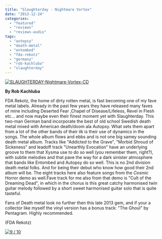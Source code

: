 ```yaml
---
title: "Slaughterday - Nightmare Vortex"
date: "2013-12-24"
categories: 
  - "featured"
  - "reviews"
  - "reviews-audio"
tags: 
  - "autopsy"
  - "death-metal"
  - "entombed"
  - "fda-rekotz"
  - "germany"
  - "rob-kachluba"
  - "slaughterday"
---
```


[![SLAUGHTERDAY-Nightmare-Vortex-CD](http://www.hellbound.ca/wp-content/uploads/2013/12/SLAUGHTERDAY-Nightmare-Vortex-CD-590x590.jpg)](http://www.hellbound.ca/wp-content/uploads/2013/12/SLAUGHTERDAY-Nightmare-Vortex-CD.jpg)

**By Rob Kachluba**

FDA Rekotz, the home of dirty rotten metal, is fast becoming one of my fave metal labels. Already in the past few years they have released many faves of mine including Deserted Fear ,Chapel of Disease/Lifeless, Revel in Flesh etc... and now maybe even their finest moment yet with Slaughterday. This two-man German band incorporate the best of old school Swedish death metal mixed with American death/doom ala Autopsy. What sets them apart from a lot of the other bands of their ilk is their use of dynamics in the songs. The whole album flows and ebbs and is not one big samey sounding death metal album. Tracks like "Addicted to the Grave", "Morbid Shroud of Sickeness" and leadoff track "Unearthly Evocation" have an underlying groove to them that Xysma use to do so well (you remember them, right?), with subtle melodies and that pave the way for a dark sinister atmosphere that bands like Entombed and Autopsy do so well. This is no 2nd division death metal folks. And for being their debut who know how good their 2nd album will be. The eight tracks here also feature songs from the _Cosmic Horror_ demo as well.Fave track for me also from that demo is "Cult of the Dreaming Dead", in which in the chorus is this great catchy harmonised twin guitar melody followed by a short sweet harmonised guitar solo that is quite tasteful.

Fans of Death metal look no further then this late 2013 gem, and if your a collector like myself the vinyl version has a bonus track: "The Ghoul" by Pentagram. Highly recommended.

(FDA Rekotz)

[![9 / 10](http://www.hellbound.ca/wp-content/uploads/2009/05/review9.png)](http://www.hellbound.ca/wp-content/uploads/2009/05/review9.png)
